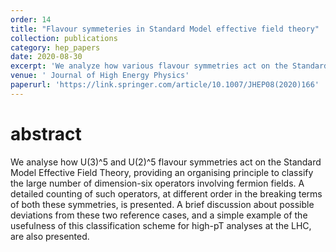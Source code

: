 ```yaml
---
order: 14
title: "Flavour symmeteries in Standard Model effective field theory"
collection: publications
category: hep_papers
date: 2020-08-30
excerpt: 'We analyze how various flavour symmetries act on the Standard Model Effective Field Theory (SMEFT), providing an organising principle to classify the large number of dimension-six operators involving fermionic fields.'
venue: ' Journal of High Energy Physics'
paperurl: 'https://link.springer.com/article/10.1007/JHEP08(2020)166'
---
```


abstract
===
We analyse how U(3)^5 and U(2)^5 flavour symmetries act on the Standard Model Effective Field Theory, providing an organising principle to classify the large number of dimension-six operators involving fermion fields. A detailed counting of such operators, at different order in the breaking terms of both these symmetries, is presented. A brief discussion about possible deviations from these two reference cases, and a simple example of the usefulness of this classification scheme for high-pT analyses at the LHC, are also presented.